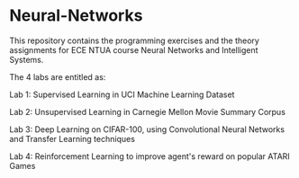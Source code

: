 # Neural-Networks

This repository contains the programming exercises and the theory assignments for ECE NTUA course Neural Networks and Intelligent Systems.<p/>
The 4 labs are entitled as:<p/>

Lab 1: Supervised Learning in UCI Machine Learning Dataset <p/>
Lab 2: Unsupervised Learning in Carnegie Mellon Movie Summary Corpus <p/>
Lab 3: Deep Learning on CIFAR-100, using Convolutional Neural Networks and Transfer Learning techniques <p/>
Lab 4: Reinforcement Learning to improve agent's reward on popular ATARI Games <p/>

